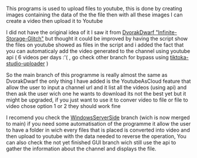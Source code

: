 This programs is used  to upload files to youtube, this is done by creating images containing the data of the the file then with all these images I can create a video then upload it to Youtube 

I did not have the original idea of it I saw it from [DvorakDwarf "Infinite-Storage-Glitch"](https://github.com/DvorakDwarf/Infinite-Storage-Glitch/tree/master/src) but thought it could be improved by having the script show the files on youtube showed as files in the script and i added the fact that you can automaticaly add the video generated to the channel using youtube api ( 6 videos per days :'( , go check other branch for bypass using [tiktoka-studio-uploader](https://github.com/wanghaisheng/tiktoka-studio-uploader) )

So the main branch of this programme is really almost the same as DvorakDwarf the only thing I have added is the YoutubeAsCloud feature that allow the user to input a channel url and it list all the videos (using api) and then ask the user wich one he wants to download its not the best yet but it might be upgraded, if you just want to use it to conver video to file or file to video chose option 1 or 2 they should work fine

I recomend you check the [WindowsServerSide](https://github.com/SyRoxS1/Ultimate-Youtube-File-Uploader/tree/main/Srv-Win) branch (wich is now merged to main) if you need some automatisation of the programme it allow the user to have a folder in wich every files that is placed is converted into video and then upload to youtube with the data needed to reverse the operation, You can also check the not yet finished GUI branch wich still use the api to gather the information about the channel and displays the file.

